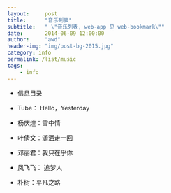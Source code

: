 ```yaml
---
layout:     post
title:      "音乐列表"
subtitle:   " \"音乐列表, web-app 见 web-bookmark\""
date:       2014-06-09 12:00:00
author:     "awd"
header-img: "img/post-bg-2015.jpg"
category: info
permalink: /list/music
tags:
    - info
---
```

- [信息目录](/info/)


- Tube： Hello，Yesterday
- 杨庆煌：雪中情
- 叶倩⽂：潇洒⾛一回
- 邓丽君：我只在乎你
 
- 凤⻜飞： 追梦⼈
- 朴树：平凡之路


